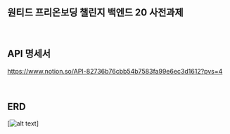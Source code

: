## 원티드 프리온보딩 챌린지 백엔드 20 사전과제

</br>


## API 명세서
https://www.notion.so/API-82736b76cbb54b7583fa99e6ec3d1612?pvs=4

</br>

## ERD

[![alt text](https://github.com/gudtjr2949/gudtjr2949/assets/83962223/c979e9c6-d973-4c55-a5c3-2d2e831e1e64)]
